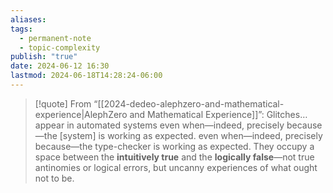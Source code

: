 ```yaml
---
aliases: 
tags:
  - permanent-note
  - topic-complexity
publish: "true"
date: 2024-06-12 16:30
lastmod: 2024-06-18T14:28:24-06:00
---
```

>[!quote] From “[[2024-dedeo-alephzero-and-mathematical-experience|AlephZero and Mathematical Experience]]”:
>Glitches…appear in automated systems even when—indeed, precisely because—the \[system] is working as expected. even when—indeed, precisely because—the type-checker is working as expected. They occupy a space between the **intuitively true** and the **logically false**—not true antinomies or logical errors, but uncanny experiences of what ought not to be.